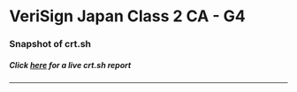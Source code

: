 # VeriSign Japan Class 2 CA - G4
### Snapshot of crt.sh
##### Click [here](https://crt.sh/?q=BE6C1646995E84E9C9C549050A95D443EE2D57BF49099EA426E41C8764D07FAC) for a live crt.sh report

---

